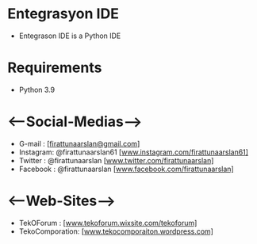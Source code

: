 # Entegrasyon IDE
- Entegrason IDE is a Python IDE

# Requirements
- Python 3.9

# <--Social-Medias-->
- G-mail   : [firattunaarslan@gmail.com]
- Instagram: @firattunaarslan61 [www.instagram.com/firattunaarslan61]
- Twitter  : @firattunaarslan   [www.twitter.com/firattunaarslan]
- Facebook : @firattunaarslan   [www.facebook.com/firattunaarslan]
# <--Web-Sites-->
- TekOForum      : [www.tekoforum.wixsite.com/tekoforum]
- TekoComporation: [www.tekocomporaiton.wordpress.com]

